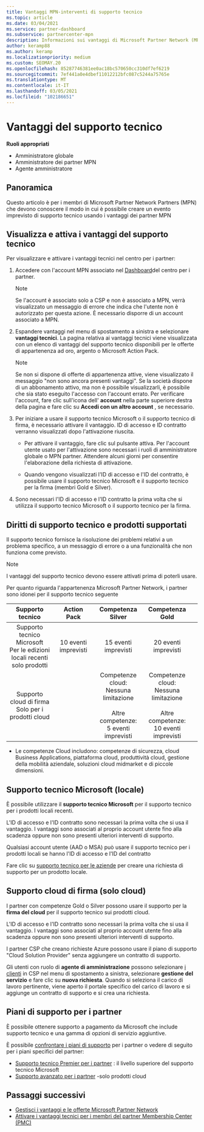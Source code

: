 ```yaml
---
title: Vantaggi MPN-interventi di supporto tecnico
ms.topic: article
ms.date: 03/04/2021
ms.service: partner-dashboard
ms.subservice: partnercenter-mpn
description: Informazioni sui vantaggi di Microsoft Partner Network (MPN) per interventi di supporto tecnico
author: keramp88
ms.author: keramp
ms.localizationpriority: medium
ms.custom: SEOMAY.20
ms.openlocfilehash: 85287746381ee0ac18bc570650cc310df7ef6219
ms.sourcegitcommit: 7ef441a0e4dbef11012212bfc087c5244a75765e
ms.translationtype: MT
ms.contentlocale: it-IT
ms.lasthandoff: 03/05/2021
ms.locfileid: "102186651"
---
```

# <a name="technical-support-benefits"></a>Vantaggi del supporto tecnico

**Ruoli appropriati**
-   Amministratore globale 
-   Amministratore dei partner MPN 
-   Agente amministratore 

## <a name="overview"></a>Panoramica

Questo articolo è per i membri di Microsoft Partner Network Partners (MPN) che devono conoscere il modo in cui è possibile creare un evento imprevisto di supporto tecnico usando i vantaggi dei partner MPN

## <a name="view-and-activate-your-technical-support-benefits"></a>Visualizza e attiva i vantaggi del supporto tecnico 

Per visualizzare e attivare i vantaggi tecnici nel centro per i partner:

1. Accedere con l'account MPN associato nel [Dashboard](https://partner.microsoft.com/dashboard)del centro per i partner. 
    > [!NOTE]
    > Se l'account è associato solo a CSP e non è associato a MPN, verrà visualizzato un messaggio di errore che indica che l'utente non è autorizzato per questa azione. È necessario disporre di un account associato a MPN.

2. Espandere vantaggi nel menu di spostamento a sinistra e selezionare **vantaggi tecnici**. La pagina relativa ai vantaggi tecnici viene visualizzata con un elenco di vantaggi del supporto tecnico disponibili per le offerte di appartenenza ad oro, argento o Microsoft Action Pack. 

    > [!NOTE]
    >Se non si dispone di offerte di appartenenza attive, viene visualizzato il messaggio "non sono ancora presenti vantaggi". Se la società dispone di un abbonamento attivo, ma non è possibile visualizzarli, è possibile che sia stato eseguito l'accesso con l'account errato. Per verificare l'account, fare clic sull'icona dell' **account** nella parte superiore destra della pagina e fare clic su **Accedi con un altro account** , se necessario.

3. Per iniziare a usare il supporto tecnico Microsoft o il supporto tecnico di firma, è necessario attivare il vantaggio. ID di accesso e ID contratto verranno visualizzati dopo l'attivazione riuscita. 

    -   Per attivare il vantaggio, fare clic sul pulsante attiva. Per l'account utente usato per l'attivazione sono necessari i ruoli di amministratore globale o MPN partner. Attendere alcuni giorni per consentire l'elaborazione della richiesta di attivazione. 

    - Quando vengono visualizzati l'ID di accesso e l'ID del contratto, è possibile usare il supporto tecnico Microsoft e il supporto tecnico per la firma (membri Gold e Silver). 

 4. Sono necessari l'ID di accesso e l'ID contratto la prima volta che si utilizza il supporto tecnico Microsoft o il supporto tecnico per la firma.  

## <a name="technical-support-entitlement-and-supported-products"></a>Diritti di supporto tecnico e prodotti supportati

Il supporto tecnico fornisce la risoluzione dei problemi relativi a un problema specifico, a un messaggio di errore o a una funzionalità che non funziona come previsto.

> [!NOTE]
> I vantaggi del supporto tecnico devono essere attivati prima di poterli usare. 

Per quanto riguarda l'appartenenza Microsoft Partner Network, i partner sono idonei per il supporto tecnico seguente


|                           Supporto tecnico                          |  Action Pack |                                      Competenza Silver                                      |                                        Competenza Gold                                        |   |
|:--------------------------------------------------------------------:|:------------:|:-------------------------------------------------------------------------------------------:|:---------------------------------------------------------------------------------------------:|:-:|
| Supporto tecnico Microsoft<br>Per le edizioni locali recenti <br>solo prodotti | 10 eventi imprevisti | 15 eventi imprevisti                                                                                | 20 eventi imprevisti                                                                                  |   |
| Supporto cloud di firma<br>Solo per i prodotti cloud                   |              | Competenze cloud:<br>Nessuna limitazione<br>         <br>Altre competenze:<br>5 eventi imprevisti         | Competenze cloud:<br>Nessuna limitazione<br>          <br>Altre competenze:<br>10 eventi imprevisti   



* Le competenze Cloud includono: competenze di sicurezza, cloud Business Applications, piattaforma cloud, produttività cloud, gestione della mobilità aziendale, soluzioni cloud midmarket e di piccole dimensioni.

## <a name="microsoft-product-support-on-premises"></a>Supporto tecnico Microsoft (locale)

È possibile utilizzare il  **supporto tecnico Microsoft** per il supporto tecnico per i prodotti locali recenti. 

L'ID di accesso e l'ID contratto sono necessari la prima volta che si usa il vantaggio. I vantaggi sono associati al proprio account utente fino alla scadenza oppure non sono presenti ulteriori interventi di supporto.

Qualsiasi account utente (AAD o MSA) può usare il supporto tecnico per i prodotti locali se hanno l'ID di accesso e l'ID del contratto

Fare clic su [supporto tecnico per le aziende](https://support.serviceshub.microsoft.com/supportforbusiness/create) per creare una richiesta di supporto per un prodotto locale.

## <a name="signature-cloud-support-cloud-only"></a>Supporto cloud di firma (solo cloud)

I partner con competenze Gold o Silver possono usare il supporto per la **firma del cloud** per il supporto tecnico sui prodotti cloud. 

L'ID di accesso e l'ID contratto sono necessari la prima volta che si usa il vantaggio. I vantaggi sono associati al proprio account utente fino alla scadenza oppure non sono presenti ulteriori interventi di supporto.

I partner CSP che creano richieste Azure possono usare il piano di supporto "Cloud Solution Provider" senza aggiungere un contratto di supporto.

Gli utenti con ruolo di **agente di amministrazione** possono selezionare [i clienti](https://partner.microsoft.com/commerce/customers/list) in CSP nel menu di spostamento a sinistra, selezionare **gestione del servizio** e fare clic su **nuova richiesta**.  Quando si seleziona il carico di lavoro pertinente, viene aperto il portale specifico del carico di lavoro e si aggiunge un contratto di supporto e si crea una richiesta.

## <a name="partner-support-plans"></a>Piani di supporto per i partner

È possibile ottenere supporto a pagamento da Microsoft che include supporto tecnico e una gamma di opzioni di servizio aggiuntive. 

È possibile [confrontare i piani di supporto](https://partner.microsoft.com/support/partnersupport) per i partner o vedere di seguito per i piani specifici del partner:

- [Supporto tecnico Premier per i partner](https://partner.microsoft.com/support/microsoft-services-premier-support) : il livello superiore del supporto tecnico Microsoft
- [Supporto avanzato per i partner](https://partner.microsoft.com/support/advanced-cloud-support) -solo prodotti cloud


## <a name="next-steps"></a>Passaggi successivi

- [Gestisci i vantaggi e le offerte Microsoft Partner Network](manage-your-partner-network-benefits.md)
- [Attivare i vantaggi tecnici per i membri del partner Membership Center (PMC)](partner-membership-center-tech-benefits-activate.md)
